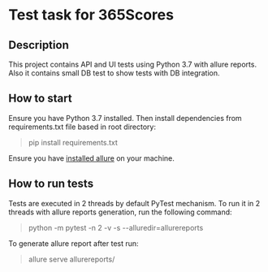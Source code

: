 # Test task for 365Scores

## Description
This project contains API and UI tests using Python 3.7 with allure reports. Also it contains small DB test to show tests with DB integration.

## How to start
Ensure you have Python 3.7 installed.
Then install dependencies from requirements.txt file based in root directory:

> pip install requirements.txt

Ensure you have [installed allure](https://docs.qameta.io/allure/#_installing_a_commandline) on your machine. 

## How to run tests

Tests are executed in 2 threads by default PyTest mechanism.
To run it in 2 threads with allure reports generation, run the following command:

> python -m pytest -n 2 -v -s --alluredir=allurereports

To generate allure report after test run:

> allure serve allurereports/
